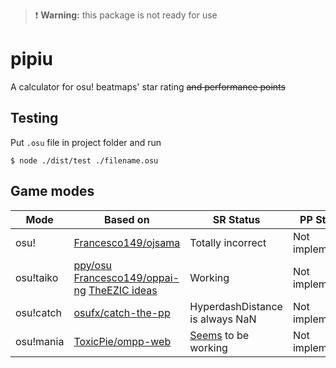 > :exclamation: **Warning:** this package is not ready for use

# pipiu

A calculator for osu! beatmaps' star rating ~~and performance points~~

## Testing

Put `.osu` file in project folder and run
```
$ node ./dist/test ./filename.osu
```

## Game modes

| Mode | Based on | SR Status | PP Status |
|-|-|-|-|
| osu! | [Francesco149/ojsama](https://github.com/Francesco149/ojsama) | Totally incorrect | Not implemented |
| osu!taiko | [ppy/osu](https://github.com/ppy/osu) [Francesco149/oppai-ng](https://github.com/Francesco149/oppai-ng) [TheEZIC ideas](https://github.com/TheEZIC) | Working | Not implemented |
| osu!catch | [osufx/catch-the-pp](https://github.com/osufx/catch-the-pp) | HyperdashDistance is always NaN | Not implemented |
| osu!mania | [ToxicPie/ompp-web](https://github.com/toxicpie/ompp-web) | [Seems](https://twitter.com/octopussx_osu/status/1264657729592995841) to be working | Not implemented |
